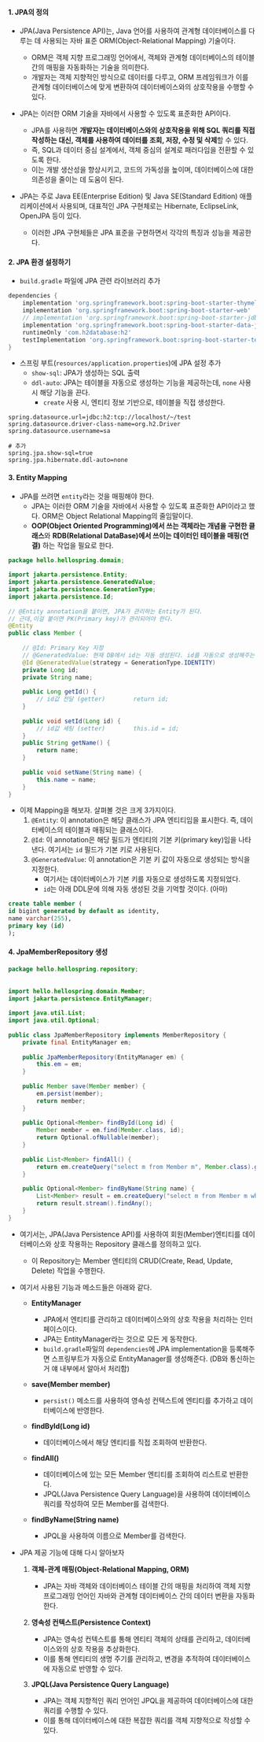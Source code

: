 
#### 1. JPA의 정의

- JPA(Java Persistence API)는, Java 언어를 사용하여 관계형 데이터베이스를 다루는 데 사용되는 자바 표준 ORM(Object-Relational Mapping) 기술이다.
	- ORM은 객체 지향 프로그래밍 언어에서, 객체와 관계형 데이터베이스의 테이블 간의 매핑을 자동화하는 기술을 의미한다. 
	- 개발자는 객체 지향적인 방식으로 데이터를 다루고, ORM 프레임워크가 이를 관계형 데이터베이스에 맞게 변환하여 데이터베이스와의 상호작용을 수행할 수 있다.

- JPA는 이러한 ORM 기술을 자바에서 사용할 수 있도록 표준화한 API이다.
	- JPA를 사용하면 **개발자는 데이터베이스와의 상호작용을 위해 SQL 쿼리를 직접 작성하는 대신, 객체를 사용하여 데이터를 조회, 저장, 수정 및 삭제**할 수 있다.
	- 즉, SQL과 데이터 중심 설계에서, 객체 중심의 설계로 패러다임을 전환할 수 있도록 한다.
	- 이는 개발 생산성을 향상시키고, 코드의 가독성을 높이며, 데이터베이스에 대한 의존성을 줄이는 데 도움이 된다.

- JPA는 주로 Java EE(Enterprise Edition) 및 Java SE(Standard Edition) 애플리케이션에서 사용되며, 대표적인 JPA 구현체로는 Hibernate, EclipseLink, OpenJPA 등이 있다.
	- 이러한 JPA 구현체들은 JPA 표준을 구현하면서 각각의 특징과 성능을 제공한다.


#### 2. JPA 환경 설정하기

- `build.gradle` 파일에 JPA 관련 라이브러리 추가
```gradle
dependencies {  
    implementation 'org.springframework.boot:spring-boot-starter-thymeleaf'  
    implementation 'org.springframework.boot:spring-boot-starter-web'  
    // implementation 'org.springframework.boot:spring-boot-starter-jdbc'  
    implementation 'org.springframework.boot:spring-boot-starter-data-jpa'  
    runtimeOnly 'com.h2database:h2'  
    testImplementation 'org.springframework.boot:spring-boot-starter-test'  
}
```

- 스프링 부트(`resources/application.properties`)에 JPA 설정 추가
	- `show-sql`: JPA가 생성하는 SQL 출력
	- `ddl-auto`: JPA는 테이블을 자동으로 생성하는 기능을 제공하는데, `none` 사용 시 해당 기능을 끈다.
		- `create` 사용 시, 엔티티 정보 기반으로, 테이블을 직접 생성한다.
```null
spring.datasource.url=jdbc:h2:tcp://localhost/~/test  
spring.datasource.driver-class-name=org.h2.Driver  
spring.datasource.username=sa  

# 추가
spring.jpa.show-sql=true  
spring.jpa.hibernate.ddl-auto=none
```


#### 3. Entity Mapping

- JPA를 쓰려면 `entity`라는 것을 매핑해야 한다.
	- JPA는 이러한 ORM 기술을 자바에서 사용할 수 있도록 표준화한 API이라고 했다. ORM은 Object Relational Mapping의 줄임말이다.
	- **OOP(Object Oriented Programming)에서 쓰는 객체라는 개념을 구현한 클래스**와  **RDB(Relational DataBase)에서 쓰이는 데이터인 테이블을 매핑(연결)** 하는 작업을 필요로 한다.

```java
package hello.hellospring.domain;  
  
import jakarta.persistence.Entity;  
import jakarta.persistence.GeneratedValue;  
import jakarta.persistence.GenerationType;  
import jakarta.persistence.Id;  
  
// @Entity annotation을 붙이면, JPA가 관리하는 Entity가 된다.  
// 근데,이걸 붙이면 PK(Primary key)가 관리되어야 한다.  
@Entity  
public class Member {  
  
    // @Id: Primary Key 지정  
    // @GeneratedValue: 현재 DB에서 id는 자동 생성된다. id를 자동으로 생성해주는 것을 identity 전략이라 부른다.  
    @Id @GeneratedValue(strategy = GenerationType.IDENTITY)  
    private Long id;  
    private String name;  
  
    public Long getId() {  
        // id값 전달 (getter)        return id;  
    }  
  
    public void setId(Long id) {  
        // id값 세팅 (setter)        this.id = id;  
    }  
    public String getName() {  
        return name;  
    }  
  
    public void setName(String name) {  
        this.name = name;  
    }  
}
```

- 이제 Mapping을 해보자. 살펴볼 것은 크게 3가지이다.
	1. `@Entity`:  이 annotation은 해당 클래스가 JPA 엔티티임을 표시한다. 즉, 데이터베이스의 테이블과 매핑되는 클래스이다.
	2. `@Id`: 이 annotation은 해당 필드가 엔티티의 기본 키(primary key)임을 나타낸다. 여기서는 `id` 필드가 기본 키로 사용된다.
	3. `@GeneratedValue`: 이 annotation은 기본 키 값이 자동으로 생성되는 방식을 지정한다.
		- 여기서는 데이터베이스가 기본 키를 자동으로 생성하도록 지정되었다.
		- `id`는 아래 DDL문에 의해 자동 생성된 것을 기억할 것이다. (아마)
```sql
create table member (
id bigint generated by default as identity,
name varchar(255),
primary key (id)
);
```


#### 4. JpaMemberRepository 생성

```java
package hello.hellospring.repository;  
  
  
import hello.hellospring.domain.Member;  
import jakarta.persistence.EntityManager;  
  
import java.util.List;  
import java.util.Optional;  
  
public class JpaMemberRepository implements MemberRepository {  
    private final EntityManager em;  
  
    public JpaMemberRepository(EntityManager em) {  
        this.em = em;  
    }  
  
    public Member save(Member member) {  
        em.persist(member);  
        return member;  
    }  
  
    public Optional<Member> findById(Long id) {  
        Member member = em.find(Member.class, id);  
        return Optional.ofNullable(member);  
    }  
  
    public List<Member> findAll() {  
        return em.createQuery("select m from Member m", Member.class).getResultList();  
    }  
  
    public Optional<Member> findByName(String name) {  
        List<Member> result = em.createQuery("select m from Member m where m.name = :name", Member.class).setParameter("name", name).getResultList();  
        return result.stream().findAny();  
    }  
}
```

- 여기서는, JPA(Java Persistence API)를 사용하여 회원(Member)엔티티를 데이터베이스와 상호 작용하는 Repository 클래스를 정의하고 있다.
	- 이 Repository는 Member 엔티티의 CRUD(Create, Read, Update, Delete) 작업을 수행한다.

- 여기서 사용된 기능과 메소드들은 아래와 같다.
	-  **EntityManager**
		- JPA에서 엔티티를 관리하고 데이터베이스와의 상호 작용을 처리하는 인터페이스이다.
		- JPA는 EntityManager라는 것으로 모든 게 동작한다.
		- `build.gradle`파일의 `dependencies`에 JPA implementation을 등록해주면 스프링부트가 자동으로 EntityManager를 생성해준다. (DB와 통신하는 거 얘 내부에서 알아서 처리함)
    
	- **save(Member member)**
		- `persist()` 메소드를 사용하여 영속성 컨텍스트에 엔티티를 추가하고 데이터베이스에 반영한다.
    
	- **findById(Long id)**
		- 데이터베이스에서 해당 엔티티를 직접 조회하여 반환한다.
    
	- **findAll()**
		- 데이터베이스에 있는 모든 Member 엔티티를 조회하여 리스트로 반환한다.
		- JPQL(Java Persistence Query Language)을 사용하여 데이터베이스 쿼리를 작성하여 모든 Member를 검색한다.
    
	- **findByName(String name)**
		- JPQL을 사용하여 이름으로 Member를 검색한다.

- JPA 제공 기능에 대해 다시 알아보자
	1. **객체-관계 매핑(Object-Relational Mapping, ORM)**
		- JPA는 자바 객체와 데이터베이스 테이블 간의 매핑을 처리하여 객체 지향 프로그래밍 언어인 자바와 관계형 데이터베이스 간의 데이터 변환을 자동화한다.
	    
	2. **영속성 컨텍스트(Persistence Context)**
		- JPA는 영속성 컨텍스트를 통해 엔티티 객체의 상태를 관리하고, 데이터베이스와의 상호 작용을 추상화한다.
		- 이를 통해 엔티티의 생명 주기를 관리하고, 변경을 추적하여 데이터베이스에 자동으로 반영할 수 있다.
	    
	3. **JPQL(Java Persistence Query Language)**
		- JPA는 객체 지향적인 쿼리 언어인 JPQL을 제공하여 데이터베이스에 대한 쿼리를 수행할 수 있다.
		- 이를 통해 데이터베이스에 대한 복잡한 쿼리를 객체 지향적으로 작성할 수 있다.